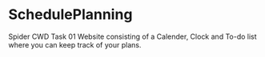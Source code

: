# SchedulePlanning
Spider CWD Task 01
Website consisting of a Calender, Clock and To-do list where you can keep track of your plans.
